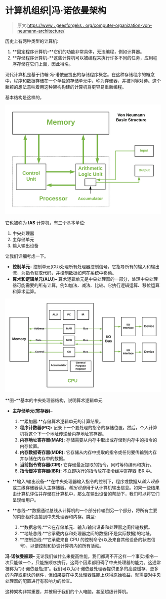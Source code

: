 # 计算机组织|冯·诺依曼架构

> 原文:[https://www . geesforgeks . org/computer-organization-von-neumann-architecture/](https://www.geeksforgeeks.org/computer-organization-von-neumann-architecture/)

历史上有两种类型的计算机:

1.  **固定程序计算机–**它们的功能非常具体，无法编程，例如计算器。
2.  **存储程序计算机–**这些计算机可以被编程来执行许多不同的任务，应用程序存储在它们上面，因此得名。

现代计算机是基于约翰·冯·诺依曼提出的存储程序概念。在这种存储程序的概念中，程序和数据存储在一个单独的存储单元中，称为存储器，并被同等对待。这个新颖的想法意味着用这种架构构建的计算机将更容易重新编程。

基本结构是这样的，

![](img/7da858f694da0f37a2277d1a87f08e33.png)

它也被称为 **IAS** 计算机，有三个基本单位:

1.  中央处理器
2.  主存储单元
3.  输入输出设备

让我们详细考虑一下。

*   **控制单元–**
    控制单元(CU)处理所有处理器控制信号。它指导所有的输入和输出流，为指令获取代码，并控制数据如何在系统中移动。
*   **算术和逻辑单元(ALU)–**
    算术逻辑单元是中央处理器的一部分，处理中央处理器可能需要的所有计算，例如加法、减法、比较。它执行逻辑运算、移位运算和算术运算。

![](img/bd4027d4e1b619a4b4c107b629959d93.png)

**图–**基本的中央处理器结构，说明算术逻辑单元

*   **主存储单元(寄存器)–**
    1.  **累加器:**存储算术逻辑单元的计算结果。
    2.  **程序计数器(PC):** 记录下一个要处理的指令的存储位置。然后，个人计算机将这个下一个地址传递给内存地址寄存器。
    3.  **内存地址寄存器(MAR):** 存储需要从内存中取出或存储到内存中的指令的内存位置。
    4.  **内存数据寄存器(MDR):** 它存储从内存中提取的指令或任何要传输到内存并存储在内存中的数据。
    5.  **当前指令寄存器(CIR):** 它存储最近提取的指令，同时等待编码和执行。
    6.  **指令缓冲寄存器(IBR):** 不立即执行的指令放在指令缓冲寄存器 IBR 中。

*   **输入/输出设备–**在中央处理器输入指令的控制下，程序或数据从*输入设备*或二级存储器读入主存储器。*输出设备*用于从计算机输出信息。如果一些结果由计算机评估并存储在计算机中，那么在输出设备的帮助下，我们可以将它们呈现给用户。
*   **总线–**数据通过总线从计算机的一个部分传输到另一个部分，将所有主要的内部组件连接到中央处理器和内存。类型:
    1.  **数据总线:**它在存储单元、输入/输出设备和处理器之间传输数据。
    2.  **地址总线:**它承载内存和处理器之间的数据(不是实际数据)的地址。
    3.  **控制总线:**它承载来自 CPU 的控制命令(以及来自其他设备的状态信号)，以便控制和协调计算机内的所有活动。

**冯·诺依曼瓶颈–**
无论我们做什么来提高性能，我们都离不开这样一个事实:指令一次只能做一个，只能按顺序执行。这两个因素都阻碍了中央处理器的能力。这通常被称为“冯·诺依曼瓶颈”。我们可以为冯·诺依曼处理器提供更多的高速缓存、更多的内存或更快的组件，但如果要在中央处理器性能上获得原始收益，就需要对中央处理器的配置进行有影响力的检查。

这种架构非常重要，并被用于我们的个人电脑，甚至超级计算机。